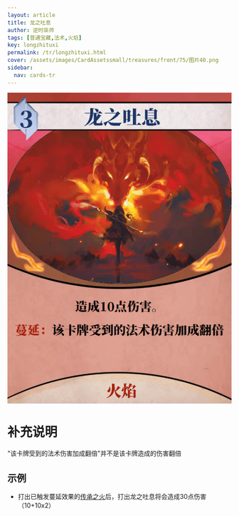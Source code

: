 ```yaml
---
layout: article
title: 龙之吐息
author: 逆时巫师
tags: [普通宝藏,法术,火焰]
key: longzhituxi
permalink: /tr/longzhituxi.html
cover: /assets/images/CardAssetssmall/treasures/front/75/图片40.png
sidebar:
  nav: cards-tr
---
```

![龙之吐息](/assets/images/CardAssets/treasures/front/75/%E5%9B%BE%E7%89%8740.png)

# 补充说明

"该卡牌受到的法术伤害加成翻倍"并不是该卡牌造成的伤害翻倍

## 示例
* 打出已触发蔓延效果的[传承之火](/tr/chuanchengzhihuo.html)后，打出龙之吐息将会造成30点伤害（10+10x2）